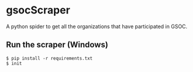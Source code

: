 # gsocScraper
 A python spider to get all the organizations that have participated in GSOC.

 ## Run the scraper (Windows)
 ```
$ pip install -r requirements.txt
$ init
 ```